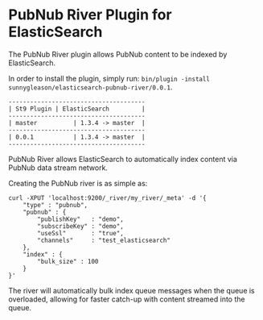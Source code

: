 PubNub River Plugin for ElasticSearch
==================================

The PubNub River plugin allows PubNub content to be indexed by ElasticSearch.

In order to install the plugin, simply run: `bin/plugin -install sunnygleason/elasticsearch-pubnub-river/0.0.1`.

    --------------------------------------
    | St9 Plugin | ElasticSearch         |
    --------------------------------------
    | master          | 1.3.4 -> master  |
    --------------------------------------
    | 0.0.1           | 1.3.4 -> master  |
    --------------------------------------

PubNub River allows ElasticSearch to automatically index content via PubNub data stream network.

Creating the PubNub river is as simple as:

	curl -XPUT 'localhost:9200/_river/my_river/_meta' -d '{
	    "type" : "pubnub",
	    "pubnub" : {
	        "publishKey"   : "demo", 
	        "subscribeKey" : "demo",
	        "useSsl"       : "true",
	        "channels"     : "test_elasticsearch"
	    },
	    "index" : {
	        "bulk_size" : 100
	    }
	}'

The river will automatically bulk index queue messages when the queue is overloaded, allowing for faster
catch-up with content streamed into the queue.
